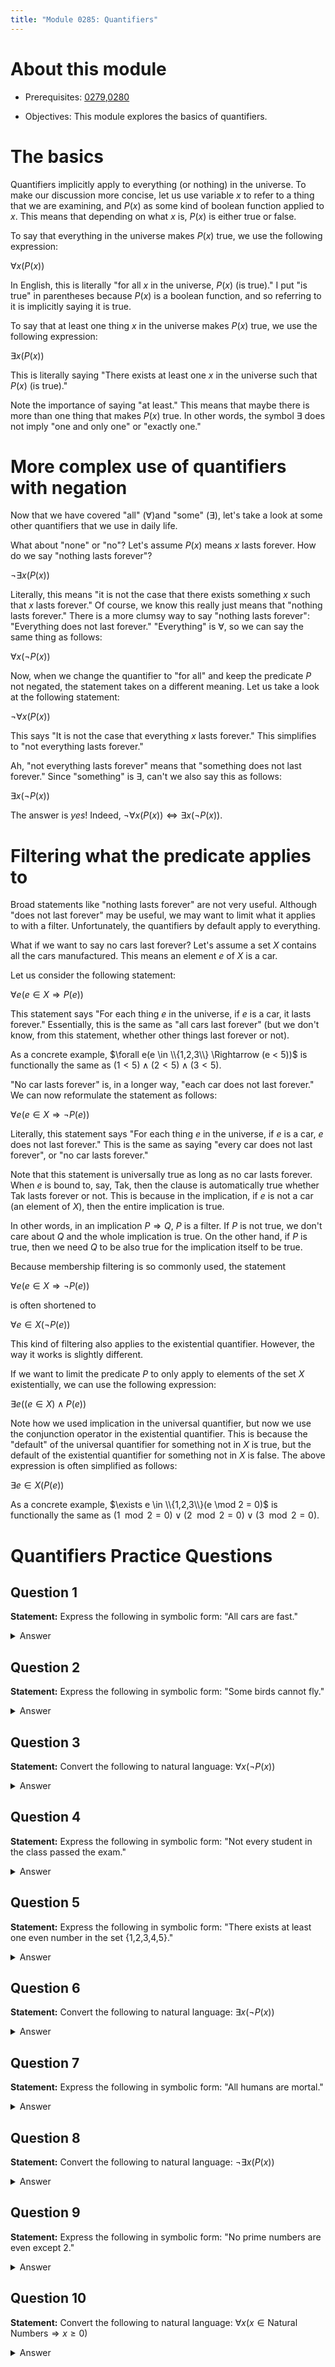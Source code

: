 ```yaml
---
title: "Module 0285: Quantifiers"
---
```


# About this module

-   Prerequisites: [0279](../0279),[0280](../0280)

-   Objectives: This module explores the basics of quantifiers.

# The basics

Quantifiers implicitly apply to everything (or nothing) in the universe.
To make our discussion more concise, let us use variable $x$ to refer to
a thing that we are examining, and $P(x)$ as some kind of boolean
function applied to $x$. This means that depending on what $x$ is,
$P(x)$ is either true or false.

To say that everything in the universe makes $P(x)$ true, we use the
following expression:

$\forall x(P(x))$

In English, this is literally "for all $x$ in the universe, $P(x)$ (is
true)." I put "is true" in parentheses because $P(x)$ is a boolean
function, and so referring to it is implicitly saying it is true.

To say that at least one thing $x$ in the universe makes $P(x)$ true, we
use the following expression:

$\exists x(P(x))$

This is literally saying "There exists at least one $x$ in the universe
such that $P(x)$ (is true)."

Note the importance of saying "at least." This means that maybe there
is more than one thing that makes $P(x)$ true. In other words, the
symbol $\exists$ does not imply "one and only one" or "exactly one."

# More complex use of quantifiers with negation

Now that we have covered "all" ($\forall$)and "some" ($\exists$), let's
take a look at some other quantifiers that we use in daily life.

What about "none" or "no"? Let's assume $P(x)$ means $x$ lasts forever.
How do we say "nothing lasts forever"?

$\neg \exists x(P(x))$

Literally, this means "it is not the case that there exists something
$x$ such that $x$ lasts forever." Of course, we know this really just
means that "nothing lasts forever." There is a more clumsy way to say
"nothing lasts forever": "Everything does not last forever."
"Everything" is $\forall$, so we can say the same thing as follows:

$\forall x(\neg P(x))$

Now, when we change the quantifier to "for all" and keep the predicate
$P$ not negated, the statement takes on a different meaning. Let us take
a look at the following statement:

$\neg \forall x(P(x))$

This says "It is not the case that everything $x$ lasts forever." This
simplifies to "not everything lasts forever."

Ah, "not everything lasts forever" means that "something does not last
forever." Since "something" is $\exists$, can't we also say this as
follows:

$\exists x(\neg P(x))$

The answer is *yes*! Indeed,
$\neg \forall x (P(x)) \Leftrightarrow \exists x (\neg
  P(x))$.

# Filtering what the predicate applies to

Broad statements like "nothing lasts forever" are not very useful.
Although "does not last forever" may be useful, we may want to limit
what it applies to with a filter. Unfortunately, the quantifiers by
default apply to everything.

What if we want to say no cars last forever? Let's assume a set $X$
contains all the cars manufactured. This means an element $e$ of $X$ is
a car.

Let us consider the following statement:

$\forall e(e \in X \Rightarrow P(e) )$

This statement says "For each thing $e$ in the universe, if $e$ is a
car, it lasts forever." Essentially, this is the same as "all cars last
forever" (but we don't know, from this statement, whether other things
last forever or not).

As a concrete example, $\forall e(e \in \\{1,2,3\\} \Rightarrow (e < 5))$ is functionally the same as $(1 < 5) \wedge (2 < 5) \wedge (3 < 5)$.

"No car lasts forever" is, in a longer way, "each car does not last
forever." We can now reformulate the statement as follows:

$\forall e(e \in X \Rightarrow \neg P(e))$

Literally, this statement says "For each thing $e$ in the universe, if
$e$ is a car, $e$ does not last forever." This is the same as saying
"every car does not last forever", or "no car lasts forever."

Note that this statement is universally true as long as no car
lasts forever. When $e$ is bound to, say, Tak, then the clause is
automatically true whether Tak lasts forever or not. This is because in
the implication, if $e$ is not a car (an element of $X$), then the
entire implication is true.

In other words, in an implication $P \Rightarrow Q$, $P$ is a filter. If
$P$ is not true, we don't care about $Q$ and the whole implication is
true. On the other hand, if $P$ is true, then we need $Q$ to be also
true for the implication itself to be true.

Because membership filtering is so commonly used, the statement

$\forall e(e \in X \Rightarrow \neg P(e))$

is often shortened to

$\forall e \in X (\neg P(e))$

This kind of filtering also applies to the existential quantifier.
However, the way it works is slightly different.

If we want to limit the predicate $P$ to only apply to elements of the
set $X$ existentially, we can use the following expression:

$\exists e((e \in X) \wedge P(e))$

Note how we used implication in the universal quantifier, but now we use
the conjunction operator in the existential quantifier. This is because
the \"default\" of the universal quantifier for something not in $X$ is
true, but the default of the existential quantifier for something not in
$X$ is false. The above expression is often simplified as follows:

$\exists e \in X (P(e))$

As a concrete example, $\exists e \in \\{1,2,3\\}(e \mod 2 = 0)$ is functionally the same as $(1 \mod 2 = 0) \vee (2 \mod 2 = 0) \vee (3 \mod 2 = 0)$.

# Quantifiers Practice Questions

## Question 1
**Statement:** Express the following in symbolic form: "All cars are fast."

<details>
  <summary>Answer</summary>
  $\forall x(x \in \text{Cars} \Rightarrow \text{Fast}(x))$
</details>

## Question 2
**Statement:** Express the following in symbolic form: "Some birds cannot fly."

<details>
  <summary>Answer</summary>
  $\exists x(x \in \text{Birds} \wedge \neg \text{Fly}(x))$
</details>

## Question 3
**Statement:** Convert the following to natural language: $\forall x(\neg P(x))$

<details>
  <summary>Answer</summary>
  "Nothing in the universe satisfies $P(x)$." or "For all $x$, $P(x)$ is false."
</details>

## Question 4
**Statement:** Express the following in symbolic form: "Not every student in the class passed the exam."

<details>
  <summary>Answer</summary>
  $\neg \forall x(x \in \text{Students} \Rightarrow \text{Passed}(x))$ or $\exists x(x \in \text{Students} \wedge \neg \text{Passed}(x))$
</details>

## Question 5
**Statement:** Express the following in symbolic form: "There exists at least one even number in the set \{1,2,3,4,5\}."

<details>
  <summary>Answer</summary>
  $\exists x(x \in \{1,2,3,4,5\} \wedge x \mod 2 = 0)$
</details>

## Question 6
**Statement:** Convert the following to natural language: $\exists x(\neg P(x))$

<details>
  <summary>Answer</summary>
  "There exists at least one $x$ in the universe such that $P(x)$ is false." or "There is something that does not satisfy $P(x)$."
</details>

## Question 7
**Statement:** Express the following in symbolic form: "All humans are mortal."

<details>
  <summary>Answer</summary>
  $\forall x(x \in \text{Humans} \Rightarrow \text{Mortal}(x))$
</details>

## Question 8
**Statement:** Convert the following to natural language: $\neg \exists x(P(x))$

<details>
  <summary>Answer</summary>
  "There does not exist any $x$ in the universe such that $P(x)$ is true." or "Nothing satisfies $P(x)$."
</details>

## Question 9
**Statement:** Express the following in symbolic form: "No prime numbers are even except 2."

<details>
  <summary>Answer</summary>
  $\forall x((x \in \text{Primes} \wedge x \neq 2) \Rightarrow \neg (x \mod 2 = 0))$
</details>

## Question 10
**Statement:** Convert the following to natural language: $\forall x(x \in \text{Natural Numbers} \Rightarrow x \geq 0)$

<details>
  <summary>Answer</summary>
  "All natural numbers are greater than or equal to 0."
</details>

